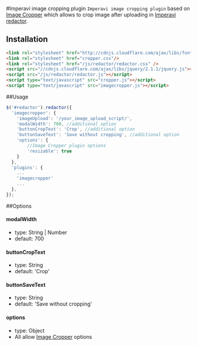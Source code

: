 #Imperavi image cropping plugin 
`Imperavi image cropping plugin` based on [Image Cropper](https://github.com/fengyuanchen/cropper) which allows to crop image after uploading in [Imperavi redactor](http://imperavi.com/redactor). 

## Installation

````html
<link rel="stylesheet" href="http://cdnjs.cloudflare.com/ajax/libs/font-awesome/4.0.3/css/font-awesome.min.css" />
<link rel="stylesheet" href="cropper.css"/>
<link rel="stylesheet" href="/js/redactor/redactor.css" />
<script src="//cdnjs.cloudflare.com/ajax/libs/jquery/2.1.1/jquery.js"></script>
<script src="/js/redactor/redactor.js"></script>
<script type="text/javascript" src="cropper.js"></script>
<script type="text/javascript" src="imagecropper.js"></script>
````

##Usage
````javascript
$('#redactor').redactor({
  'imagecropper': {
  	'imageUpload': '/your_image_upload_script/',
  	'modalWidth': 700, //additional option
	'buttonCropText': 'Crop', //additional option
	'buttonSaveText': 'Save without cropping', //additional option
  	'options': {
		//Image Cropper plugin options
		'resizable': true
  	}
  },
  'plugins': {
    ...
  	'imagecropper'
  	...
  },
});
````

##Options

#### modalWidth
* type: String | Number
* default: 700

#### buttonCropText
* type: String
* default: 'Crop'

#### buttonSaveText
* type: String
* default: 'Save without cropping'

#### options
* type: Object
* All allow [Image Cropper](https://github.com/fengyuanchen/cropper) options
